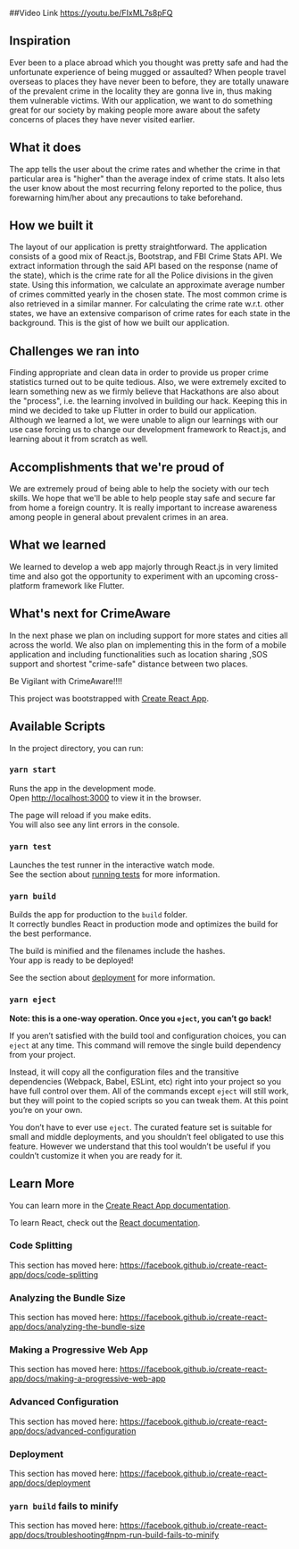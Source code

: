 ##Video Link
https://youtu.be/FIxML7s8pFQ

## Inspiration
Ever been to a place abroad which you thought was pretty safe and had the unfortunate experience of being mugged or assaulted? When people travel overseas to places they have never been to before, they are totally unaware of the prevalent crime in the locality they are gonna live in, thus making them vulnerable victims. 
With our application, we want to do something great for our society by making people more aware about the safety concerns of places they have never visited earlier.
 
## What it does
The app tells the user about the crime rates and whether the crime in that particular area is "higher" than the average index of crime stats. It also lets the user know about the most recurring felony reported to the police, thus forewarning him/her about any precautions to take beforehand.

## How we built it
The layout of our application is pretty straightforward. The application consists of a good mix of React.js, Bootstrap, and FBI Crime Stats API. We extract information through the said API based on the response (name of the state), which is the crime rate for all the Police divisions in the given state. Using this information, we calculate an approximate average number of crimes committed yearly in the chosen state. The most common crime is also retrieved in a similar manner. For calculating the crime rate w.r.t. other states, we have an extensive comparison of crime rates for each state in the background. This is the gist of how we built our application.

## Challenges we ran into
Finding appropriate and clean data in order to provide us proper crime statistics turned out to be quite tedious. Also, we were extremely excited to learn something new as we firmly believe that Hackathons are also about the "process", i.e. the learning involved in building our hack. Keeping this in mind we decided to take up Flutter in order to build our application. Although we learned a lot, we were unable to align our learnings with our use case forcing us to change our development framework to React.js, and learning about it from scratch as well.

## Accomplishments that we're proud of
We are extremely proud of being able to help the society with our tech skills. We hope that we'll be able to help people stay safe and secure far from home a foreign country. It is really important to increase awareness among people in general about prevalent crimes in an area.

## What we learned
We learned to develop a web app majorly through React.js in very limited time and also got the opportunity to experiment with an upcoming cross-platform framework like Flutter.

## What's next for CrimeAware
In the next phase we plan on including support for more states and cities all across the world. We also plan on implementing this in the form of a mobile application and including functionalities such as location sharing ,SOS support and shortest "crime-safe" distance between two places.

Be Vigilant with CrimeAware!!!!





This project was bootstrapped with [Create React App](https://github.com/facebook/create-react-app).

## Available Scripts

In the project directory, you can run:

### `yarn start`

Runs the app in the development mode.<br />
Open [http://localhost:3000](http://localhost:3000) to view it in the browser.

The page will reload if you make edits.<br />
You will also see any lint errors in the console.

### `yarn test`

Launches the test runner in the interactive watch mode.<br />
See the section about [running tests](https://facebook.github.io/create-react-app/docs/running-tests) for more information.

### `yarn build`

Builds the app for production to the `build` folder.<br />
It correctly bundles React in production mode and optimizes the build for the best performance.

The build is minified and the filenames include the hashes.<br />
Your app is ready to be deployed!

See the section about [deployment](https://facebook.github.io/create-react-app/docs/deployment) for more information.

### `yarn eject`

**Note: this is a one-way operation. Once you `eject`, you can’t go back!**

If you aren’t satisfied with the build tool and configuration choices, you can `eject` at any time. This command will remove the single build dependency from your project.

Instead, it will copy all the configuration files and the transitive dependencies (Webpack, Babel, ESLint, etc) right into your project so you have full control over them. All of the commands except `eject` will still work, but they will point to the copied scripts so you can tweak them. At this point you’re on your own.

You don’t have to ever use `eject`. The curated feature set is suitable for small and middle deployments, and you shouldn’t feel obligated to use this feature. However we understand that this tool wouldn’t be useful if you couldn’t customize it when you are ready for it.

## Learn More

You can learn more in the [Create React App documentation](https://facebook.github.io/create-react-app/docs/getting-started).

To learn React, check out the [React documentation](https://reactjs.org/).

### Code Splitting

This section has moved here: https://facebook.github.io/create-react-app/docs/code-splitting

### Analyzing the Bundle Size

This section has moved here: https://facebook.github.io/create-react-app/docs/analyzing-the-bundle-size

### Making a Progressive Web App

This section has moved here: https://facebook.github.io/create-react-app/docs/making-a-progressive-web-app

### Advanced Configuration

This section has moved here: https://facebook.github.io/create-react-app/docs/advanced-configuration

### Deployment

This section has moved here: https://facebook.github.io/create-react-app/docs/deployment

### `yarn build` fails to minify

This section has moved here: https://facebook.github.io/create-react-app/docs/troubleshooting#npm-run-build-fails-to-minify
